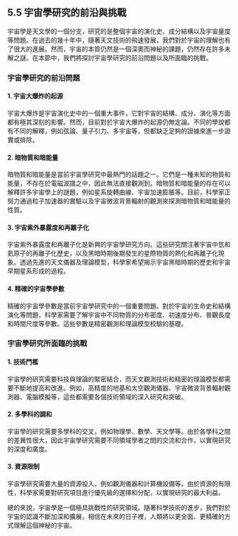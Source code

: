 ## 5.5 宇宙學研究的前沿與挑戰

宇宙學是天文學的一個分支，研究的是整個宇宙的演化史、成分結構以及宇宙量度等問題。在過去的幾十年中，隨著天文技術的飛速發展，我們對於宇宙的理解也有了很大的進展。然而，宇宙的本質仍然是一個深奧而神秘的課題，仍然存在許多未解之謎。在本節中，我們將探討宇宙學研究的前沿問題以及所面臨的挑戰。

### 宇宙學研究的前沿問題

#### 1. 宇宙大爆炸的起源

宇宙大爆炸是宇宙演化史中的一個重大事件，它對宇宙的結構、成分、演化等方面都有極其深刻的影響。然而，目前對於宇宙大爆炸的起源仍無定論。不同的學說都有不同的解釋，例如弦論、量子引力、多宇宙等，但都缺乏足夠的證據來進一步證實或排除。

#### 2. 暗物質和暗能量

暗物質和暗能量是當前宇宙學研究中最熱門的話題之一。它們是一種未知的物質和能量，不存在於電磁波譜之中，因此無法直接觀測到。暗物質和暗能量的存在可以解釋許多宇宙學上的謎題，例如星系旋轉曲線、宇宙加速膨脹等。目前，科學家正努力通過粒子加速器的實驗以及宇宙微波背景輻射的觀測來探測暗物質和暗能量的性質。

#### 3. 宇宙紫外暴露度和再離子化

宇宙紫外暴露度和再離子化是新興的宇宙學研究方向。這些研究關注著宇宙中氫和氦原子的再離子化歷史，以及黑暗時期後期發生的星際物質的熱化和再離子化現象。透過先進的天文儀器及理論模型，科學家希望揭示宇宙黑暗時期的歷史和宇宙早期星系形成的過程。

#### 4. 精確的宇宙學參數

精確的宇宙學參數是當前宇宙學研究中的一個重要問題。對於宇宙的生命史和結構演化等問題，科學家需要了解宇宙中不同物質的分布密度、初速度分布、普觀長度和時間尺度等參數。這些參數是精密觀測和理論模型校驗的基礎。

### 宇宙學研究所面臨的挑戰

#### 1. 技術門檻

宇宙學的研究需要科技與理論的緊密結合，而天文觀測技術和精密的理論模型都需要不斷地提高和改進。例如，高精度的地基和太空觀測儀器、宇宙微波背景輻射觀測器、電腦模擬等，這些都需要各個技術領域的深入研究和突破。

#### 2. 多學科的調和

宇宙學的研究需要多學科的交叉，例如物理學、數學、天文學等。由於各學科之間的差異性很大，因此宇宙學研究需要不同領域學者之間的交流和合作，以實現研究的深度和廣度。

#### 3. 資源限制

宇宙學研究需要大量的資源投入，例如觀測儀器和計算機設備等。由於資源的有限性，科學家需要對研究項目進行優先級的選擇和分配，以實現研究的最大利益。

總的來說，宇宙學是一個極具挑戰性的研究領域。隨著科學技術的進步，我們對於宇宙的認識不斷加深和擴展，相信在未來的日子裡，人類將以更全面、更精確的方式理解這個神秘的宇宙。